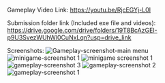 Gameplay Video Link: https://youtu.be/RjcEGYj-L0I

Submission folder link (Included exe file and videos):
https://drive.google.com/drive/folders/19T8BcAzGEI-p9U3SvezWUhWl0CuNxLqn?usp=drive_link

Screenshots:
![Gameplay-screenshot-main menu](https://github.com/user-attachments/assets/79ceadf4-a4e4-4bd2-ade6-c34d5640385e)
![minigame-screenshot 1](https://github.com/user-attachments/assets/4a5c2e45-c858-4ff7-893e-af521d84b2d3)
![minigame screenshot  1](https://github.com/user-attachments/assets/1ee40c1e-52f4-41bc-8250-4bee9199c1ca)
![gameplay-screenshot 3](https://github.com/user-attachments/assets/14f6e158-6643-4195-bf48-31ed812d3102)
![gameplay-screenshot 2](https://github.com/user-attachments/assets/33e4e8cb-a411-4512-8b52-c5d1e3bbda58)
![gameplay-screenshot 1](https://github.com/user-attachments/assets/c4ab28d7-3722-4656-b3bc-82352cc9bf43)
